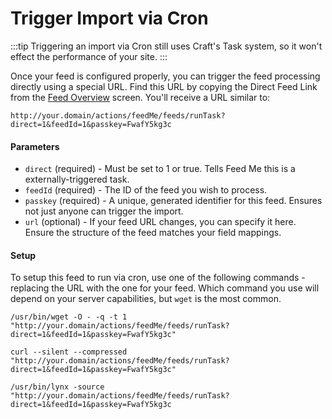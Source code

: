 # Trigger Import via Cron

:::tip
Triggering an import via Cron still uses Craft's Task system, so it won't effect the performance of your site.
:::

Once your feed is configured properly, you can trigger the feed processing directly using a special URL. Find this URL by copying the Direct Feed Link from the [Feed Overview](docs:feature-tour/feed-overview) screen. You'll receive a URL similar to:

```
http://your.domain/actions/feedMe/feeds/runTask?direct=1&feedId=1&passkey=FwafY5kg3c
```

#### Parameters

- `direct` (required) - Must be set to 1 or true. Tells Feed Me this is a externally-triggered task.
- `feedId` (required) - The ID of the feed you wish to process.
- `passkey` (required) - A unique, generated identifier for this feed. Ensures not just anyone can trigger the import.
- `url` (optional) - If your feed URL changes, you can specify it here. Ensure the structure of the feed matches your field mappings.

#### Setup

To setup this feed to run via cron, use one of the following commands - replacing the URL with the one for your feed. Which command you use will depend on your server capabilities, but `wget` is the most common.

```
/usr/bin/wget -O - -q -t 1 "http://your.domain/actions/feedMe/feeds/runTask?direct=1&feedId=1&passkey=FwafY5kg3c"

curl --silent --compressed "http://your.domain/actions/feedMe/feeds/runTask?direct=1&feedId=1&passkey=FwafY5kg3c"

/usr/bin/lynx -source "http://your.domain/actions/feedMe/feeds/runTask?direct=1&feedId=1&passkey=FwafY5kg3c
```